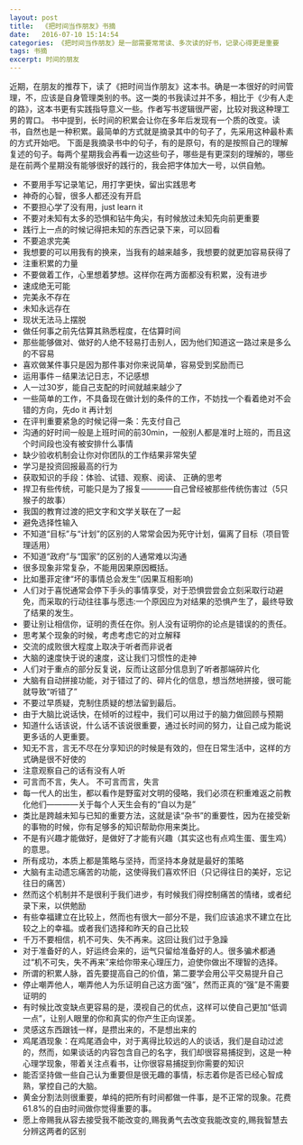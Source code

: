 ```yaml
---
layout: post
title:  《把时间当作朋友》书摘
date:   2016-07-10 15:14:54
categories: 《把时间当作朋友》是一部需要常常读、多次读的好书，记录心得更是重要
tags: 书摘
excerpt: 时间的朋友
---
```



近期，在朋友的推荐下，读了《把时间当作朋友》这本书。确是一本很好的时间管理，不，应该是自身管理类别的书。这一类的书我读过并不多，相比于《少有人走的路》，这本书更有实践指导意义一些。作者写书逻辑很严密，比较对我这种理工男的胃口。
书中提到，长时间的积累会让你在多年后发现有一个质的改变。读书，自然也是一种积累。最简单的方式就是摘录其中的句子了，先采用这种最朴素的方式开始吧。
下面是我摘录书中的句子，有的是原句，有的是按照自己的理解复述的句子。每两个星期我会再看一边这些句子，哪些是有更深刻的理解的，哪些是在前两个星期没有能够很好的践行的，我会把字体加大一号，以供自勉。

 - 不要用手写记录笔记，用打字更快，留出实践思考
 - 神奇的心智，很多人都还没有开启
 - 不要担心学了没有用，just learn it
 - 不要对未知有太多的恐惧和钻牛角尖，有时候放过未知先向前更重要
 - 践行上一点的时候记得把未知的东西记录下来，可以回看  
 - 不要追求完美
 - 我想要的可以用我有的换来，当我有的越来越多，我想要的就更加容易获得了
 - 注重积累的力量
 - 不要做着工作，心里想着梦想。这样你在两方面都没有积累，没有进步
 - 速成绝无可能
 - 完美永不存在
 - 未知永远存在
 - 现状无法马上摆脱
 - 做任何事之前先估算其熟悉程度，在估算时间
 - 那些能够做对、做好的人绝不轻易打击别人，因为他们知道这一路过来是多么的不容易
 - 喜欢做某件事只是因为那件事对你来说简单，容易受到奖励而已
 - 运用事件－结果法记日志，不记感想
 - 人一过30岁，能自己支配的时间就越来越少了
 - 一些简单的工作，不具备现在做计划的条件的工作，不妨找一个看着绝对不会错的方向，先do it 再计划
 - 在评判重要紧急的时候记得一条：先支付自己
 - 沟通的好时间一般是上班时间的前30min，一般别人都是准时上班的，而且这个时间段也没有被安排什么事情
 - 缺少验收机制会让你对你团队的工作结果非常失望
 - 学习是投资回报最高的行为
 - 获取知识的手段：体验、试错、观察、阅读、 正确的思考
 - 捍卫有些传统，可能只是为了报复————自己曾经被那些传统伤害过（5只猴子的故事）
 - 我国的教育过渡的把文字和文学关联在了一起
 - 避免选择性输入
 - 不知道“目标”与“计划”的区别的人常常会因为死守计划，偏离了目标（项目管理适用）
 - 不知道“政府”与“国家”的区别的人通常难以沟通
 - 很多现象非常复杂，不能用因果原因概括。
 - 比如墨菲定律“坏的事情总会发生”(因果互相影响)
 - 人们对于喜悦通常会停下手头的事情享受，对于恐惧尝尝会立刻采取行动避免，而采取的行动往往事与愿违:一个原因应为对结果的恐惧产生了，最终导致了结果的发生。
 - 要让别让相信你，证明的责任在你。别人没有证明你的论点是错误的的责任。
 - 思考某个现象的时候，考虑考虑它的对立解释
 - 交流的成败很大程度上取决于听者而非说者
 - 大脑的速度快于说的速度，这让我们习惯性的走神
 - 人们对于重点的部分反复说，反而让这部分信息到了听者那端碎片化
 - 大脑有自动拼接功能，对于错过了的、碎片化的信息，想当然地拼接，很可能就导致“听错了”
 - 不要过早质疑，克制住质疑的想法留到最后。
 - 由于大脑比说话快，在倾听的过程中，我们可以用过于的脑力做回顾与预期
 - 知道什么话该说，什么话不该说很重要，通过长时间的努力，让自己成为能说更多话的人更重要。
 - 知无不言，言无不尽在分享知识的时候是有效的，但在日常生活中，这样的方式确是很不好使的
 - 注意观察自己的话有没有人听
 - 可言而不言，失人。 不可言而言，失言
 - 每一代人的出生，都以看作是野蛮对文明的侵略，我们必须在积重难返之前教化他们————关于每个人天生会有的“自以为是”
 - 类比是跨越未知与已知的重要方法，这就是读“杂书”的重要性，因为在接受新的事物的时候，你有足够多的知识帮助你用来类比。
 - 不是有兴趣才能做好，是做好了才能有兴趣（其实这也有点鸡生蛋、蛋生鸡）的意思。
 - 所有成功，本质上都是策略与坚持，而坚持本身就是最好的策略
 - 大脑有主动遗忘痛苦的功能，这使得我们喜欢怀旧（只记得往日的美好，忘记往日的痛苦）
 - 然而这个机制并不是很利于我们进步，有时候我们得控制痛苦的情绪，或者纪录下来，以供勉励
 - 有些幸福建立在比较上，然而也有很大一部分不是，我们应该追求不建立在比较之上的幸福。或者我们选择和昨天的自己比较
 - 千万不要相信，机不可失、失不再来。这回让我们过于急躁  
 - 对于准备好的人，好运终会来的，运气只留给准备好的人。很多骗术都通过“机不可失，失不再来”来给你带来心理压力，迫使你做出不理智的选择。
 - 所谓的积累人脉，首先要提高自己的价值，第二要学会用公平交易提升自己
 - 停止嘲弄他人，嘲弄他人为乐证明自己这方面“强”，然而正真的“强”是不需要证明的
 - 有时候比改变缺点更容易的是，漠视自己的优点，这样可以使自己更加“低调一点”，让别人眼里的你和真实的你产生正向误差。
 - 灵感这东西跟钱一样，是攒出来的，不是想出来的
 - 鸡尾酒现象：在鸡尾酒会中，对于离得比较远的人的谈话，我们是自动过滤的，然而，如果谈话的内容包含自己的名字，我们却很容易捕捉到，这是一种心理学现象，带着关注点看书，让你很容易捕捉到你需要的知识
 - 能否坚持做一些自己认为重要但是很无趣的事情，标志着你是否已经心智成熟，掌控自己的大脑。
 - 黄金分割法则很重要，单纯的把所有时间都做一件事，是不正常的现象。花费61.8%的自由时间做你觉得重要的事。
 - 愿上帝赐我从容去接受我不能改变的,赐我勇气去改变我能改变的,赐我智慧去分辨这两者的区别
